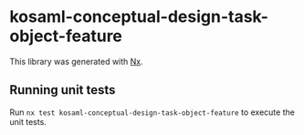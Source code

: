 # kosaml-conceptual-design-task-object-feature

This library was generated with [Nx](https://nx.dev).

## Running unit tests

Run `nx test kosaml-conceptual-design-task-object-feature` to execute the unit tests.
